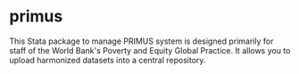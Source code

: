 # primus
This Stata package to manage PRIMUS system is designed primarily for staff of the World Bank's Poverty and Equity Global Practice. It allows you to upload harmonized datasets into a central repository.
